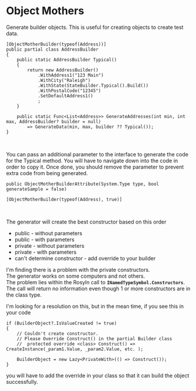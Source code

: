 # Object Mothers

Generate builder objects.  This is useful for creating objects to create test data.  	

````
[ObjectMotherBuilder(typeof(Address))]
public partial class AddressBuilder
{
    public static AddressBuilder Typical()
    {
        return new AddressBuilder()
            .WithAddress1("123 Main")
            .WithCity("Raleigh")
            .WithState(StateBuilder.Typical().Build())
            .WithPostalCode("12345")
            .SetDefaultAddress1()
            ;
    }

    public static Func<List<Address>> GenerateAddresses(int min, int max, AddressBuilder? builder = null)
        => GenerateData(min, max, builder ?? Typical());	
}
````

</br>

You can pass an additional parameter to the interface to generate the code for the Typical method.  You will have to navigate down into the code in order to copy it.  Once done, you should remove the parameter to prevent extra code from being generated.

````
public ObjectMotherBuilderAttribute(System.Type type, bool generateSample = false)

[ObjectMotherBuilder(typeof(Address), true)]
````

</br>

The generator will create the best constructor based on this order
- public - without parameters
- public - with parameters
- private - without parameters
- private - with parameters
- can't determine constructor - add override to your builder

I'm finding there is a problem with the private constructors.  
The generator works on some computers and not others.  
The problem lies within the Rosyln call to <b>`INamedTypeSymbol.Constructors`</b>.  
The call will return no information even though 1 or more constructors are in the class type.

I'm looking for a resolution on this, but in the mean time, if you see this in your code
````
if (BuilderObject?.IsValueCreated != true)
{
    // Couldn't create constructor.  
    // Please Override Construct() in the partial Builder class
    // 	protected override <class> Construct() => CreateInstance(_param1.Value, _param2.Value, etc. );

    BuilderObject = new Lazy<PrivateWith>(() => Construct());
}
````
you will have to add the override in your class so that it can build the object successfully.